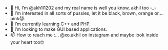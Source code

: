 - 👋 Hi, I’m @akh1l1202 and my real name is well you know, akhil too -_-
- 👀 I’m interested in all sorts of pussies, let it be black, brown, orange or.... pink😈.
- 🌱 I’m currently learning C++ and PHP.
- 💞️ I’m looking to make GUI based applications.
- 📫 How to reach me :... @xo.akhil on instagram and maybe look inside your heart too🤓

<!---
akh1l1202/akh1l1202 is a ✨ special ✨ repository because its `README.md` (this file) appears on your GitHub profile.
You can click the Preview link to take a look at your changes.
--->
